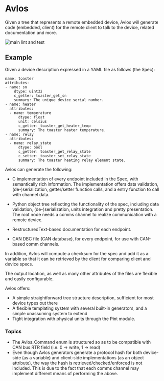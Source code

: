 # Avlos

Given a tree that represents a remote embedded device, Avlos will generate code (embedded, client) for the remote client to talk to the device, related documentation and more. 

![main lint and test](https://github.com/tinymovr/avlos/actions/workflows/ci.yml/badge.svg)

## Example

Given a device description expressed in a YAML file as follows (the Spec):

    name: toaster
    attributes:
    - name: sn
        dtype: uint32
        c_getter: toaster_get_sn
        summary: The unique device serial number.
    - name: heater
      attributes:
      - name: temperature
          dtype: float
          unit: celsius
          c_getter: toaster_get_heater_temp
          summary: The toaster heater temperature.
    - name: relay
      attributes:
      - name: relay_state
          dtype: bool
          c_getter: toaster_get_relay_state
          c_setter: toaster_set_relay_state
          summary: The toaster heating relay element state.

Avlos can generate the following:

- C implementation of every endpoint included in the Spec, with semantically rich information. The implementation offers data validation, (de-)serialization, getter/setter function calls, and a entry function to call with channel data.

- Python object tree reflecting the functionality of the spec, including data validation, (de-)serialization, units integration and pretty presentation. The root node needs a comms channel to realize communication with a remote device.

- RestructuredText-based documentation for each endpoint.

- CAN DBC file (CAN database), for every endpoint, for use with CAN-based comm channels.

In addition, Avlos will compute a checksum for the spec and add it as a variable so that it can be retrieved by the client for comparing client and device specs. 

The output location, as well as many other attributes of the files are flexible and easily configurable.

Avlos offers:

- A simple straightforward tree structure description, sufficient for most device types out there
- A flexible templating system with several built-in generators, and a simple unassuming system to extend
- Tight integration with physical units through the Pint module.

### Topics

- The Avlos_Command enum is structured so as to be compatible with CAN bus RTR field (i.e. 0 -> write, 1 -> read)
- Even though Avlos generators generate a protocol hash for both device-side (as a variable) and client-side implementations (as an object attribute), the way the hash is retrieved/checked/enforced is not included. This is due to the fact that each comms channel may implement different means of performing the above.
